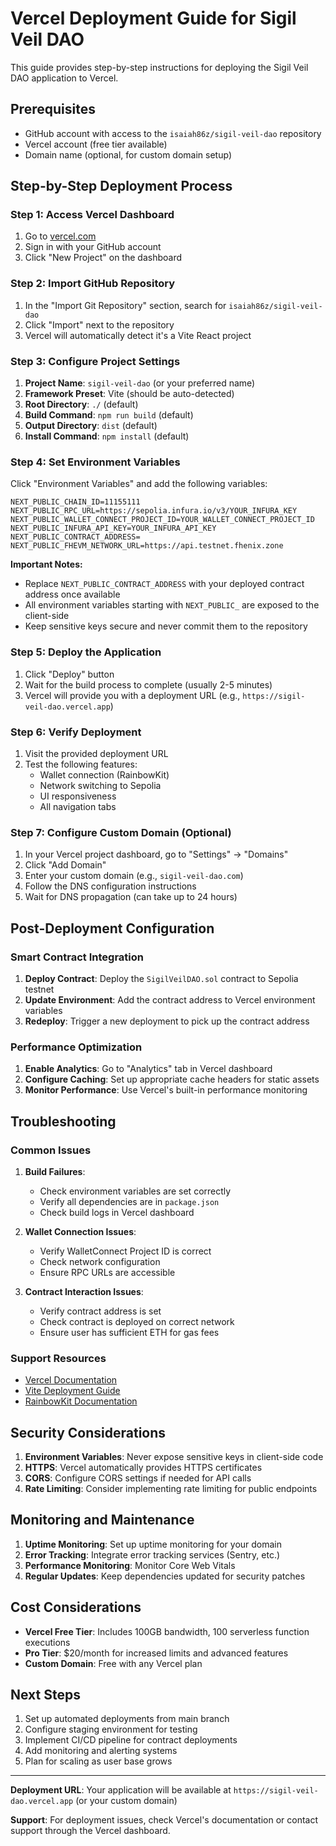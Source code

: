# Vercel Deployment Guide for Sigil Veil DAO

This guide provides step-by-step instructions for deploying the Sigil Veil DAO application to Vercel.

## Prerequisites

- GitHub account with access to the `isaiah86z/sigil-veil-dao` repository
- Vercel account (free tier available)
- Domain name (optional, for custom domain setup)

## Step-by-Step Deployment Process

### Step 1: Access Vercel Dashboard

1. Go to [vercel.com](https://vercel.com)
2. Sign in with your GitHub account
3. Click "New Project" on the dashboard

### Step 2: Import GitHub Repository

1. In the "Import Git Repository" section, search for `isaiah86z/sigil-veil-dao`
2. Click "Import" next to the repository
3. Vercel will automatically detect it's a Vite React project

### Step 3: Configure Project Settings

1. **Project Name**: `sigil-veil-dao` (or your preferred name)
2. **Framework Preset**: Vite (should be auto-detected)
3. **Root Directory**: `./` (default)
4. **Build Command**: `npm run build` (default)
5. **Output Directory**: `dist` (default)
6. **Install Command**: `npm install` (default)

### Step 4: Set Environment Variables

Click "Environment Variables" and add the following variables:

```env
NEXT_PUBLIC_CHAIN_ID=11155111
NEXT_PUBLIC_RPC_URL=https://sepolia.infura.io/v3/YOUR_INFURA_KEY
NEXT_PUBLIC_WALLET_CONNECT_PROJECT_ID=YOUR_WALLET_CONNECT_PROJECT_ID
NEXT_PUBLIC_INFURA_API_KEY=YOUR_INFURA_API_KEY
NEXT_PUBLIC_CONTRACT_ADDRESS=
NEXT_PUBLIC_FHEVM_NETWORK_URL=https://api.testnet.fhenix.zone
```

**Important Notes:**
- Replace `NEXT_PUBLIC_CONTRACT_ADDRESS` with your deployed contract address once available
- All environment variables starting with `NEXT_PUBLIC_` are exposed to the client-side
- Keep sensitive keys secure and never commit them to the repository

### Step 5: Deploy the Application

1. Click "Deploy" button
2. Wait for the build process to complete (usually 2-5 minutes)
3. Vercel will provide you with a deployment URL (e.g., `https://sigil-veil-dao.vercel.app`)

### Step 6: Verify Deployment

1. Visit the provided deployment URL
2. Test the following features:
   - Wallet connection (RainbowKit)
   - Network switching to Sepolia
   - UI responsiveness
   - All navigation tabs

### Step 7: Configure Custom Domain (Optional)

1. In your Vercel project dashboard, go to "Settings" → "Domains"
2. Click "Add Domain"
3. Enter your custom domain (e.g., `sigil-veil-dao.com`)
4. Follow the DNS configuration instructions
5. Wait for DNS propagation (can take up to 24 hours)

## Post-Deployment Configuration

### Smart Contract Integration

1. **Deploy Contract**: Deploy the `SigilVeilDAO.sol` contract to Sepolia testnet
2. **Update Environment**: Add the contract address to Vercel environment variables
3. **Redeploy**: Trigger a new deployment to pick up the contract address

### Performance Optimization

1. **Enable Analytics**: Go to "Analytics" tab in Vercel dashboard
2. **Configure Caching**: Set up appropriate cache headers for static assets
3. **Monitor Performance**: Use Vercel's built-in performance monitoring

## Troubleshooting

### Common Issues

1. **Build Failures**:
   - Check environment variables are set correctly
   - Verify all dependencies are in `package.json`
   - Check build logs in Vercel dashboard

2. **Wallet Connection Issues**:
   - Verify WalletConnect Project ID is correct
   - Check network configuration
   - Ensure RPC URLs are accessible

3. **Contract Interaction Issues**:
   - Verify contract address is set
   - Check contract is deployed on correct network
   - Ensure user has sufficient ETH for gas fees

### Support Resources

- [Vercel Documentation](https://vercel.com/docs)
- [Vite Deployment Guide](https://vitejs.dev/guide/static-deploy.html)
- [RainbowKit Documentation](https://www.rainbowkit.com/docs/introduction)

## Security Considerations

1. **Environment Variables**: Never expose sensitive keys in client-side code
2. **HTTPS**: Vercel automatically provides HTTPS certificates
3. **CORS**: Configure CORS settings if needed for API calls
4. **Rate Limiting**: Consider implementing rate limiting for public endpoints

## Monitoring and Maintenance

1. **Uptime Monitoring**: Set up uptime monitoring for your domain
2. **Error Tracking**: Integrate error tracking services (Sentry, etc.)
3. **Performance Monitoring**: Monitor Core Web Vitals
4. **Regular Updates**: Keep dependencies updated for security patches

## Cost Considerations

- **Vercel Free Tier**: Includes 100GB bandwidth, 100 serverless function executions
- **Pro Tier**: $20/month for increased limits and advanced features
- **Custom Domain**: Free with any Vercel plan

## Next Steps

1. Set up automated deployments from main branch
2. Configure staging environment for testing
3. Implement CI/CD pipeline for contract deployments
4. Add monitoring and alerting systems
5. Plan for scaling as user base grows

---

**Deployment URL**: Your application will be available at `https://sigil-veil-dao.vercel.app` (or your custom domain)

**Support**: For deployment issues, check Vercel's documentation or contact support through the Vercel dashboard.